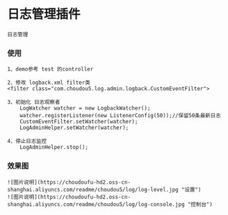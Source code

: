# 日志管理插件
    日志管理

### 使用
    1、demo参考 test 的controller
    
    2、修改 logback.xml filter类
    <filter class="com.choudou5.log.admin.logback.CustomEventFilter">
    
    3、初始化 日志观察者
        LogWatcher watcher = new LogbackWatcher();
        watcher.registerListener(new ListenerConfig(50));//保留50条最新日志
        CustomEventFilter.setWatcher(watcher);
        LogAdminHelper.setWatcher(watcher);
        
    4、停止日志监控
        LogAdminHelper.stop();
    
### 效果图
    ![图片说明](https://choudoufu-hd2.oss-cn-shanghai.aliyuncs.com/readme/choudou5/log/log-level.jpg "设置")
    ![图片说明](https://choudoufu-hd2.oss-cn-shanghai.aliyuncs.com/readme/choudou5/log/log-console.jpg "控制台")



